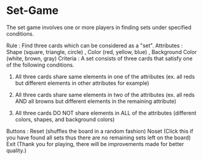 # Set-Game
The set game involves one or more players in finding sets under specified conditions.

Rule       : Find three cards which can be considered as a "set".
Attributes : Shape (square, triangle, circle) , Color (red, yellow, blue) , Background Color (white, brown, gray)
Criteria   : A set consists of three cards that satisfy one of the following conditions.

1. All three cards share same elements in one of the attributes (ex. all reds but different elements in other attributes for example)
2. All three cards share same elements in two of the attributes (ex. all reds AND all browns but different elements in the remaining attribute)

3. All three cards DO NOT share elements in ALL of the attributes (different colors, shapes, and background colors)

Buttons    : Reset (shuffles the board in a random fashion)
             Noset (Click this if you have found all sets thus there are no remaining sets left on the board)
             Exit  (Thank you for playing, there will be improvements made for better quality.)
